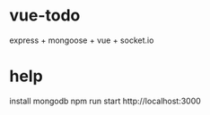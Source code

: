 # vue-todo
express + mongoose + vue + socket.io

# help
install mongodb
npm run start
http://localhost:3000
